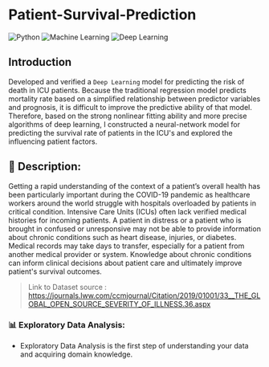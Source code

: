 # Patient-Survival-Prediction

![Python](https://img.shields.io/badge/Language-python3.9-blue)
![Machine Learning](https://img.shields.io/badge/Machine%20Learning-XgBoost-orange)
![Deep Learning](https://img.shields.io/badge/Deep%20Learning-ANN-orange)

## Introduction
Developed and verified a `Deep Learning` model for predicting the risk of death in ICU patients. Because the traditional regression model predicts mortality rate based on a simplified relationship between predictor variables and prognosis, it is difficult to improve the predictive ability of that model. Therefore, based on the strong nonlinear fitting ability and more precise algorithms of deep learning, I constructed a neural-network model for predicting the survival rate of patients in the ICU's and explored the influencing patient factors.

## 🧾 Description: 
Getting a rapid understanding of the context of a patient’s overall health has been particularly important during the COVID-19 pandemic as healthcare workers around the world struggle with hospitals overloaded by patients in critical condition. Intensive Care Units (ICUs) often lack verified medical histories for incoming patients. A patient in distress or a patient who is brought in confused or unresponsive may not be able to provide information about chronic conditions such as heart disease, injuries, or diabetes. Medical records may take days to transfer, especially for a patient from another medical provider or system. Knowledge about chronic conditions can inform clinical decisions about patient care and ultimately improve patient's survival outcomes.
> Link to Dataset source : https://journals.lww.com/ccmjournal/Citation/2019/01001/33__THE_GLOBAL_OPEN_SOURCE_SEVERITY_OF_ILLNESS.36.aspx

### :bar_chart: Exploratory Data Analysis:
* Exploratory Data Analysis is the first step of understanding your data and acquiring domain knowledge. 








